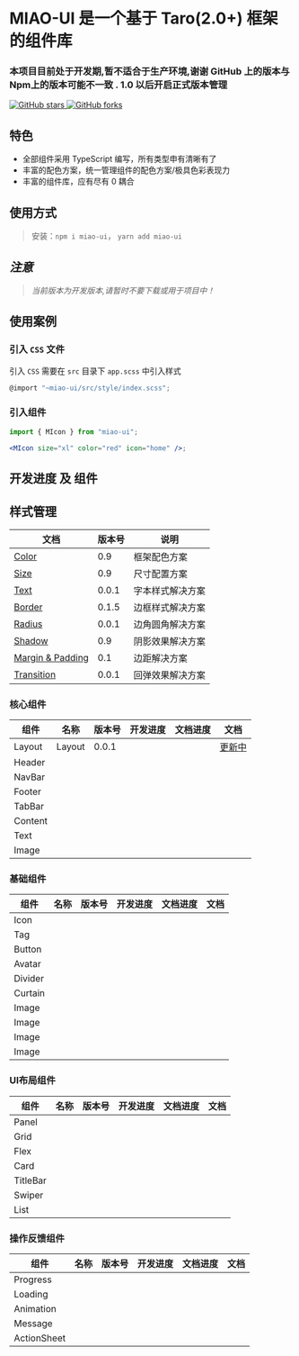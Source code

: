 # MIAO-UI 是一个基于 Taro(2.0+) 框架的组件库
### 本项目目前处于开发期,暂不适合于生产环境,谢谢 GitHub 上的版本与 Npm上的版本可能不一致 . 1.0 以后开启正式版本管理
[![GitHub stars](https://img.shields.io/github/stars/yinliangdream/miao-ui?style=for-the-badge) ![GitHub forks](https://img.shields.io/github/forks/yinliangdream/miao-ui?style=for-the-badge)](https://github.com/yinLiangDream/miao-ui)


## 特色

- 全部组件采用 TypeScript 编写，所有类型申有清晰有了
- 丰富的配色方案，统一管理组件的配色方案/极具色彩表现力
- 丰富的组件库，应有尽有 0 耦合

## 使用方式

>
> 安装：`npm i miao-ui`， `yarn add miao-ui`

## _注意_

> _当前版本为开发版本,请暂时不要下载或用于项目中！_

## 使用案例

### 引入 `CSS` 文件

引入 `CSS` 需要在 `src` 目录下 `app.scss` 中引入样式

```js
@import "~miao-ui/src/style/index.scss";
```

### 引入组件

```jsx
import { MIcon } from "miao-ui";

<MIcon size="xl" color="red" icon="home" />;
```

## 开发进度 及 组件

## 样式管理

| 文档| 版本号| 说明 |
| --- | --- | --- |
| [Color](./docs/Color.md)| 0.9|框架配色方案 |
| [Size](./docs/Size.md)| 0.9|尺寸配置方案 |
| [Text](./docs/Text.md)| 0.0.1|字本样式解决方案 |
| [Border](./docs/Border.md)| 0.1.5|边框样式解决方案 |
| [Radius](./docs/Radius.md)| 0.0.1|边角圆角解决方案 |
| [Shadow](./docs/Shadow.md)| 0.9|阴影效果解决方案 |
| [Margin & Padding](./docs/MarginPadding.md)| 0.1|边距解决方案 |
| [Transition](./docs/Transition.md)| 0.0.1|回弹效果解决方案 |

###  核心组件
|组件|名称|版本号|开发进度|文档进度|文档|
|---|---|---|---|---|---|
|Layout|Layout|0.0.1|||[更新中](##"创作你的创作")|
|Header||||||
|NavBar||||||
|Footer||||||
|TabBar||||||
|Content||||||
|Text||||||
|Image||||||

###  基础组件
|组件|名称|版本号|开发进度|文档进度|文档|
|---|---|---|---|---|---|
|Icon||||||
|Tag||||||
|Button||||||
|Avatar||||||
|Divider||||||
|Curtain||||||
|Image||||||
|Image||||||
|Image||||||
|Image||||||

###  UI布局组件
|组件|名称|版本号|开发进度|文档进度|文档|
|---|---|---|---|---|---|
|Panel||||||
|Grid||||||
|Flex||||||
|Card||||||
|TitleBar||||||
|Swiper||||||
|List||||||

###  操作反馈组件
|组件|名称|版本号|开发进度|文档进度|文档|
|---|---|---|---|---|---|
|Progress||||||
|Loading||||||
|Animation||||||
|Message||||||
|ActionSheet||||||
